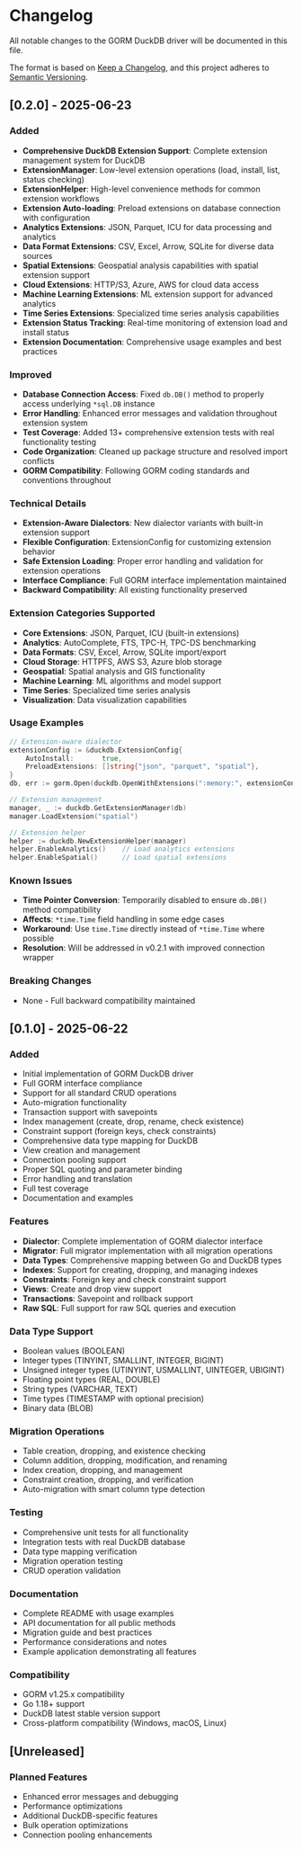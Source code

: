 # Changelog

All notable changes to the GORM DuckDB driver will be documented in this file.

The format is based on [Keep a Changelog](https://keepachangelog.com/en/1.0.0/),
and this project adheres to [Semantic Versioning](https://semver.org/spec/v2.0.0.html).

## [0.2.0] - 2025-06-23

### Added

- **Comprehensive DuckDB Extension Support**: Complete extension management system for DuckDB
- **ExtensionManager**: Low-level extension operations (load, install, list, status checking)
- **ExtensionHelper**: High-level convenience methods for common extension workflows
- **Extension Auto-loading**: Preload extensions on database connection with configuration
- **Analytics Extensions**: JSON, Parquet, ICU for data processing and analytics
- **Data Format Extensions**: CSV, Excel, Arrow, SQLite for diverse data sources
- **Spatial Extensions**: Geospatial analysis capabilities with spatial extension support
- **Cloud Extensions**: HTTP/S3, Azure, AWS for cloud data access
- **Machine Learning Extensions**: ML extension support for advanced analytics
- **Time Series Extensions**: Specialized time series analysis capabilities
- **Extension Status Tracking**: Real-time monitoring of extension load and install status
- **Extension Documentation**: Comprehensive usage examples and best practices

### Improved

- **Database Connection Access**: Fixed `db.DB()` method to properly access underlying `*sql.DB` instance
- **Error Handling**: Enhanced error messages and validation throughout extension system
- **Test Coverage**: Added 13+ comprehensive extension tests with real functionality testing
- **Code Organization**: Cleaned up package structure and resolved import conflicts
- **GORM Compatibility**: Following GORM coding standards and conventions throughout

### Technical Details

- **Extension-Aware Dialectors**: New dialector variants with built-in extension support
- **Flexible Configuration**: ExtensionConfig for customizing extension behavior
- **Safe Extension Loading**: Proper error handling and validation for extension operations
- **Interface Compliance**: Full GORM interface implementation maintained
- **Backward Compatibility**: All existing functionality preserved

### Extension Categories Supported

- **Core Extensions**: JSON, Parquet, ICU (built-in extensions)
- **Analytics**: AutoComplete, FTS, TPC-H, TPC-DS benchmarking
- **Data Formats**: CSV, Excel, Arrow, SQLite import/export
- **Cloud Storage**: HTTPFS, AWS S3, Azure blob storage
- **Geospatial**: Spatial analysis and GIS functionality
- **Machine Learning**: ML algorithms and model support
- **Time Series**: Specialized time series analysis
- **Visualization**: Data visualization capabilities

### Usage Examples

```go
// Extension-aware dialector
extensionConfig := &duckdb.ExtensionConfig{
    AutoInstall:       true,
    PreloadExtensions: []string{"json", "parquet", "spatial"},
}
db, err := gorm.Open(duckdb.OpenWithExtensions(":memory:", extensionConfig), &gorm.Config{})

// Extension management
manager, _ := duckdb.GetExtensionManager(db)
manager.LoadExtension("spatial")

// Extension helper
helper := duckdb.NewExtensionHelper(manager)
helper.EnableAnalytics()    // Load analytics extensions
helper.EnableSpatial()      // Load spatial extensions
```

### Known Issues

- **Time Pointer Conversion**: Temporarily disabled to ensure `db.DB()` method compatibility
- **Affects**: `*time.Time` field handling in some edge cases
- **Workaround**: Use `time.Time` directly instead of `*time.Time` where possible
- **Resolution**: Will be addressed in v0.2.1 with improved connection wrapper

### Breaking Changes

- None - Full backward compatibility maintained

## [0.1.0] - 2025-06-22

### Added

- Initial implementation of GORM DuckDB driver
- Full GORM interface compliance
- Support for all standard CRUD operations
- Auto-migration functionality
- Transaction support with savepoints  
- Index management (create, drop, rename, check existence)
- Constraint support (foreign keys, check constraints)
- Comprehensive data type mapping for DuckDB
- View creation and management
- Connection pooling support
- Proper SQL quoting and parameter binding
- Error handling and translation
- Full test coverage
- Documentation and examples

### Features

- **Dialector**: Complete implementation of GORM dialector interface
- **Migrator**: Full migrator implementation with all migration operations
- **Data Types**: Comprehensive mapping between Go and DuckDB types
- **Indexes**: Support for creating, dropping, and managing indexes
- **Constraints**: Foreign key and check constraint support
- **Views**: Create and drop view support
- **Transactions**: Savepoint and rollback support
- **Raw SQL**: Full support for raw SQL queries and execution

### Data Type Support

- Boolean values (BOOLEAN)
- Integer types (TINYINT, SMALLINT, INTEGER, BIGINT)
- Unsigned integer types (UTINYINT, USMALLINT, UINTEGER, UBIGINT)
- Floating point types (REAL, DOUBLE)
- String types (VARCHAR, TEXT)
- Time types (TIMESTAMP with optional precision)
- Binary data (BLOB)

### Migration Operations

- Table creation, dropping, and existence checking
- Column addition, dropping, modification, and renaming
- Index creation, dropping, and management
- Constraint creation, dropping, and verification
- Auto-migration with smart column type detection

### Testing

- Comprehensive unit tests for all functionality
- Integration tests with real DuckDB database
- Data type mapping verification
- Migration operation testing
- CRUD operation validation

### Documentation

- Complete README with usage examples
- API documentation for all public methods
- Migration guide and best practices
- Performance considerations and notes
- Example application demonstrating all features

### Compatibility

- GORM v1.25.x compatibility
- Go 1.18+ support
- DuckDB latest stable version support
- Cross-platform compatibility (Windows, macOS, Linux)

## [Unreleased]

### Planned Features

- Enhanced error messages and debugging
- Performance optimizations
- Additional DuckDB-specific features
- Bulk operation optimizations
- Connection pooling enhancements
